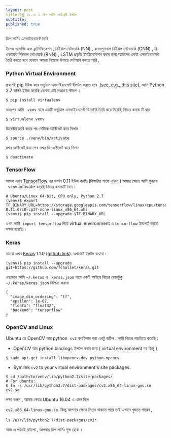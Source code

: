 ```yaml
---
layout: post
title:উবুটু ১৬.০৪ এ ডিপ লার্নিং লাইব্রেরী ইন্সটল 
subtitle: 
published: true
---
```


ডিপ লার্নিং এনভাইরনমেন্ট তৈরি

ইমেজ প্রসেসিং এবং ক্লাসিফিকেশন  , নিউরাল নেটওয়ার্ক (NN) , কনভলুসনাল নিউরাল নেটওয়ার্ক (CNN) , রি-ওকারেন্ট  নিউরাল নেটওয়ার্ক (RNN) ,  LSTM প্রভৃতি ইমপ্লিমেন্টেশন করার জন্য আমাদের একটা এনভাইরনমেন্ট তৈরি করতে হবে যেখানে আমরা নিম্নোক্ত উপায়ে সেটআপ করতে পারি ,



### Python Virtual Environment

প্রথমেই pip ইউজ করে  ভার্চুয়াল এনভাইরনমেন্ট ইন্সটল করতে হবে  [(see, e.g., this site)](http://docs.python-guide.org/en/latest/dev/virtualenvs/). আমি  Python 2.7 ভার্সন ইউজ করেছি  কেননা এটা সবচেয়ে স্টাবল । 

```
$ pip install virtualenv
```

অতঃপর আমি ` venv` নামে একটি ভার্চুয়াল এনভাইরনমেন্ট ডিরেক্টরি তৈরি করে নিয়েছি  নিচের কমান্ড টি দ্বারা  

```
$ virtualenv venv
```

ডিরেক্টরি তৈরি করার পর সেটিকে আক্টিভেট করে নিলাম

```
$ source ./venv/bin/activate 
```

যখন  আক্টিভেট করা শেষ তখন ডি-এক্টিভেট করে নিলাম  

```
$ deactivate
```

### TensorFlow

আমরা এখন [TensorFlow](https://www.tensorflow.org/) এর ভার্সন  0.11 ইউজ করছি (বিস্তারিত পাবো [এখনে ](https://www.tensorflow.org/versions/r0.11/get_started/os_setup.html#virtualenv-installation))  আমার ক্ষেত্রে আমি পুনরায়  ` venv` activate করেছি নিচের কমান্ডটি দিয়ে :

```
# Ubuntu/Linux 64-bit, CPU only, Python 2.7
(venv)$ export TF_BINARY_URL=https://storage.googleapis.com/tensorflow/linux/cpu/tensorflow-0.11.0rc0-cp27-none-linux_x86_64.whl
(venv)$ pip install --upgrade $TF_BINARY_URL
```

এখন আমি  `import tensorflow` দিয়ে  virtual environment এ ` tensorflow `  ইমপোর্ট করতে সক্ষম হয়েছি । 

### Keras

আমরা এখন [Keras](https://keras.io/) 1.1.0 ([github link](https://github.com/fchollet/keras)).  এখানেই ইন্সটল করবো :

```
(venv)$ pip install --upgrade git+https://github.com/fchollet/keras.git
```

এছাড়াও আমি  `~/.keras`  এ ` keras.json`  নামে একটি ফাইলে নিচের কোডটুকু `~/.keras/keras.json` নিশ্চিত করবো  

```
{
  "image_dim_ordering": "tf",
  "epsilon": 1e-07,
  "floatx": "float32",
  "backend": "tensorflow"
}
```

### OpenCV and Linux

 Ubuntu তে   OpenCV আর  python  `cv2` কনফিগার করা একটু জটিল . আমি নিচের পদ্ধতিতে করেছি :

-   OpenCV আর  python bindings ইন্সটল  করার জন্য ( virtual environment নয় কিন্তু )

```
$ sudo apt-get install libopencv-dev python-opencv
```

-   Symlink `cv2` to your virtual environment's site packages.

```
$ cd /path/to/venv/lib/python2.7/site-packages/
# For Ubuntu:
$ ln -s /usr/lib/python2.7/dist-packages/cv2.x86_64-linux-gnu.so cv2.so
```

লক্ষ্য করুন , আমার ক্ষেত্রে Ubuntu  16.04 এ  এমন ছিল 

`cv2.x86_64-linux-gnu.so`  কিন্তু আপনার ক্ষেত্রে ভিন্নও থাকতে পারে তাই    এভাবে খুজতে পারেন ,

`ls /usr/lib/python2.7/dist-packages/cv2*`.



আজ এ পর্যন্তই রইলো ,  আপনার ডিপ লার্নিং শুভ হোক । 
